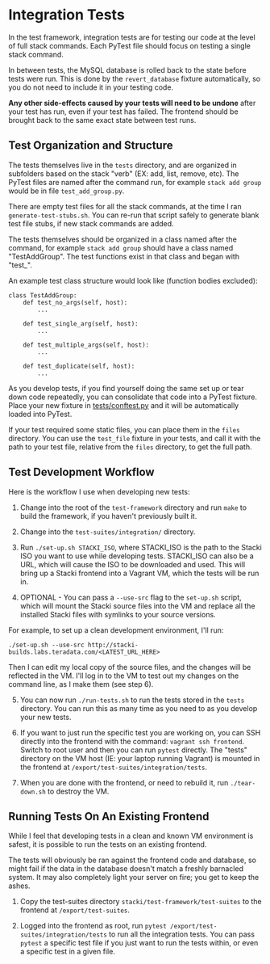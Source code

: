 # Integration Tests

In the test framework, integration tests are for testing our code at the level of full stack commands. Each PyTest file should focus on testing a single stack command.

In between tests, the MySQL database is rolled back to the state before tests were run. This is done by the  `revert_database` fixture automatically, so you do not need to include it in your testing code.

**Any other side-effects caused by your tests will need to be undone** after your test has run, even if your test has failed. The frontend should be brought back to the same exact state between test runs.

## Test Organization and Structure

The tests themselves live in the `tests` directory, and are organized in subfolders based on the stack "verb" (EX: add, list, remove, etc). The PyTest files are named after the command run, for example `stack add group` would be in file `test_add_group.py`.

There are empty test files for all the stack commands, at the time I ran `generate-test-stubs.sh`. You can re-run that script safely to generate blank test file stubs, if new stack commands are added.

The tests themselves should be organized in a class named after the command, for example `stack add group` should have a class named "TestAddGroup". The test functions exist in that class and began with "test_".

An example test class structure would look like (function bodies excluded):
```
class TestAddGroup:
	def test_no_args(self, host):
		...

	def test_single_arg(self, host):
		...

	def test_multiple_args(self, host):
		...

	def test_duplicate(self, host):
		...
```

As you develop tests, if you find yourself doing the same set up or tear down code repeatedly, you can consolidate that code into a PyTest fixture. Place your new fixture in [tests/conftest.py](tests/conftest.py) and it will be automatically loaded into PyTest.

If your test required some static files, you can place them in the `files` directory. You can use the `test_file` fixture in your tests, and call it with the path to your test file, relative from the `files` directory, to get the full path.

## Test Development Workflow

Here is the workflow I use when developing new tests:

1. Change into the root of the `test-framework` directory and run `make` to build the framework, if you haven't previously built it.

2. Change into the `test-suites/integration/` directory.

3. Run `./set-up.sh STACKI_ISO`, where STACKI_ISO is the path to the Stacki ISO you want to use while developing tests. STACKI_ISO can also be a URL, which will cause the ISO to be downloaded and used. This will bring up a Stacki frontend into a Vagrant VM, which the tests will be run in.

4. OPTIONAL - You can pass a `--use-src` flag to the `set-up.sh` script, which will mount the Stacki source files into
the VM and replace all the installed Stacki files with symlinks to your source versions.

For example, to set up a clean development environment, I'll run:
```
./set-up.sh --use-src http://stacki-builds.labs.teradata.com/<LATEST_URL_HERE>
```

Then I can edit my local copy of the source files, and the changes will be reflected in the VM. I'll log in to the VM
to test out my changes on the command line, as I make them (see step 6).

5. You can now run `./run-tests.sh` to run the tests stored in the `tests` directory. You can run this as many time as you need to as you develop your new tests.

6. If you want to just run the specific test you are working on, you can SSH directly into the frontend with the command: `vagrant ssh frontend`. Switch to root user and then you can run `pytest` directly. The "tests" directory on the VM host (IE: your laptop running Vagrant) is mounted in the frontend at `/export/test-suites/integration/tests`.

7. When you are done with the frontend, or need to rebuild it, run `./tear-down.sh` to destroy the VM.

## Running Tests On An Existing Frontend

While I feel that developing tests in a clean and known VM environment is safest, it is possible to run the tests on an existing frontend.

The tests will obviously be ran against the frontend code and database, so might fail if the data in the database doesn't match a freshly barnacled system. It may also completely light your server on fire; you get to keep the ashes.

1. Copy the test-suites directory `stacki/test-framework/test-suites` to the frontend at `/export/test-suites`.

2. Logged into the frontend as root, run `pytest /export/test-suites/integration/tests` to run all the integration tests. You can pass `pytest` a specific test file if you just want to run the tests within, or even a specific test in a given file.
